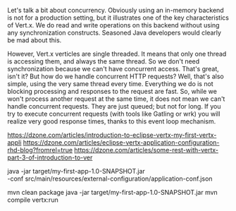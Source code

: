 Let's talk a bit about concurrency. Obviously using an in-memory backend is not for a production setting, but it illustrates one of the key characteristics of Vert.x. We do read and write operations on this backend without using any synchronization constructs. Seasoned Java developers would clearly be mad about this.

However, Vert.x verticles are single threaded. It means that only one thread is accessing them, and always the same thread. So we don't need synchronization because we can't have concurrent access. That's great, isn't it? But how do we handle concurrent HTTP requests? Well, that's also simple, using the very same thread every time. Everything we do is not blocking processing and responses to the request are fast. So, while we won't process another request at the same time, it does not mean we can't handle concurrent requests. They are just queued; but not for long. If you try to execute concurrent requests (with tools like Gatling or wrk) you will realize very good response times, thanks to this event loop mechanism.

https://dzone.com/articles/introduction-to-eclipse-vertx-my-first-vertx-appli
https://dzone.com/articles/eclipse-vertx-application-configuration-rhd-blog?fromrel=true
https://dzone.com/articles/some-rest-with-vertx-part-3-of-introduction-to-ver



java -jar target/my-first-app-1.0-SNAPSHOT.jar \
  -conf src/main/resources/external-configuration/application-conf.json

mvn clean package
java -jar target/my-first-app-1.0-SNAPSHOT.jar
mvn compile vertx:run

